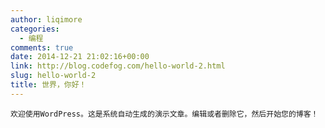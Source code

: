 ```yaml
---
author: liqimore
categories:
  - 编程
comments: true
date: 2014-12-21 21:02:16+00:00
link: http://blog.codefog.com/hello-world-2.html
slug: hello-world-2
title: 世界，你好！
---
```




	欢迎使用WordPress。这是系统自动生成的演示文章。编辑或者删除它，然后开始您的博客！




